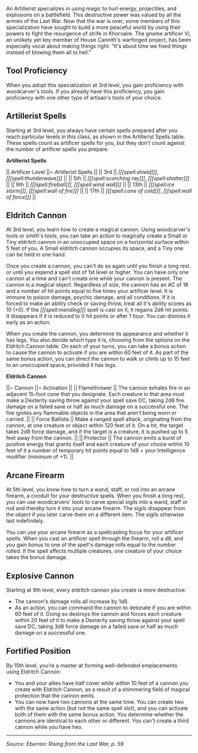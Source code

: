 An Artillerist specializes in using magic to hurl energy, projectiles, and explosions on a battlefield. This destructive power was valued by all the armies of the Last War. Now that the war is over, some members of this specialization have sought to build a more peaceful world by using their powers to fight the resurgence of strife in Khorvaire. The gnome artificer Vi, an unlikely yet key member of House Cannith's warforged project, has been especially vocal about making things right: "It's about time we fixed things instead of blowing them all to hell." 

## Tool Proficiency

When you adopt this specialization at 3rd level, you gain proficiency with woodcarver's tools. If you already have this proficiency, you gain proficiency with one other type of artisan's tools of your choice.

## Artillerist Spells

Starting at 3rd level, you always have certain spells prepared after you reach particular levels in this class, as shown in the Artillerist Spells table. These spells count as artificer spells for you, but they don’t count against the number of artificer spells you prepare.

**Artillerist Spells**

|| Artificer Level ||~ Artillerist Spells ||
|| 3rd || _[[[spell:shield]]]_, _[[[spell:thunderwave]]]_ ||
|| 5th || _[[[spell:scorching ray]]]_, _[[[spell:shatter]]]_ ||
|| 9th || _[[[spell:fireball]]]_, _[[[spell:wind wall]]]_ ||
|| 13th || _[[[spell:ice storm]]]_, _[[[spell:wall of fire]]]_ ||
|| 17th || _[[[spell:cone of cold]]]_, _[[[spell:wall of force]]]_ ||

## Eldritch Cannon

At 3rd level, you learn how to create a magical cannon. Using woodcarver's tools or smith's tools, you can take an action to magically create a Small or Tiny eldritch cannon in an unoccupied space on a horizontal surface within 5 feet of you. A Small eldritch cannon occupies its space, and a Tiny one can be held in one hand.

Once you create a cannon, you can't do so again until you finish a long rest. or until you expend a spell slot of 1st level or higher. You can have only one cannon at a time and can't create one while your cannon is present. The cannon is a magical object. Regardless of size, the cannon has an AC of 18 and a number of hit points equal to five times your artificer level. It is immune to poison damage, psychic damage, and all conditions. If it is forced to make an ability check or saving throw, treat all it's ability scores as 10 (+0). If the _[[[spell:mending]]]_ spell is cast on it, it regains 2d6 hit points. It disappears if it is reduced to 0 hit points or after 1 hour. You can dismiss it early as an action.

When you create the cannon, you determine its appearance and whether it has legs. You also decide which type it is, choosing from the options on the Eldritch Cannon table. On each of your turns, you can take a bonus action to cause the cannon to activate if you are within 60 feet of it. As part of the same bonus action, you can direct the cannon to walk or climb up to 15 feet to an unoccupied space, provided it has legs.

**Eldritch Cannon**

||~ Cannon ||~ Activation ||
|| Flamethrower || The cannon exhales fire in an adjacent 15-foot cone that you designate. Each creature in that area must make a Dexterity saving throw against your spell save DC, taking 2d8 fire damage on a failed save or half as much damage on a successful one. The fire ignites any flammable objects in the area that aren’t being worn or carried. ||
|| Force Ballista || Make a ranged spell attack, originating from the cannon, at one creature or object within 120 feet of it. On a hit, the target takes 2d8 force damage, and if the target is a creature, it is pushed up to 5 feet away from the cannon. ||
|| Protector || The cannon emits a burst of positive energy that grants itself and each creature of your choice within 10 feet of it a number of temporary hit points equal to 1d8 + your Intelligence modifier (minimum of +1). ||

## Arcane Firearm

At 5th level, you know how to turn a wand, staff, or rod into an arcane firearm, a conduit for your destructive spells. When you finish a long rest, you can use woodcarvers' tools to carve special sigils into a wand, staff or rod and thereby turn it into your arcane firearm. The sigils disappear from the object if you later carve them on a different item. The sigils otherwise last indefinitely.

You can use your arcane firearm as a spellcasting focus for your artificer spells. When you cast an artificer spell through the firearm, roll a d8, and you gain bonus to one of the spell's damage rolls equal to the number rolled. If the spell affects multiple creatures, one creature of your choice takes the bonus damage.

## Explosive Cannon

Starting at 9th level, every eldritch cannon you create is more destructive:

 * The cannon's damage rolls all increase by 1d8.
 * As an action, you can command the cannon to detonate if you are within 60 feet of it. Doing so destroys the cannon and forces each creature within 20 feet of it to make a Dexterity saving throw against your spell save DC, taking 3d8 force damage on a failed save or half as much damage on a successful one.
 
## Fortified Position

By 15th level, you’re a master at forming well-defended emplacements using Eldritch Cannon:

 * You and your allies have half cover while within 10 feet of a cannon you create with Eldritch Cannon, as a result of a shimmering field of magical protection that the cannon emits.
 * You can now have two cannons at the same time. You can create two with the same action (but not the same spell slot), and you can activate both of them with the same bonus action. You determine whether the cannons are identical to each other or different. You can't create a third cannon while you have two.

----

*Source: Eberron: Rising from the Last War, p. 59*
